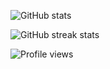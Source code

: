 ![GitHub stats](https://github-readme-stats.vercel.app/api?username=amiroff157&show_icons=true&count_private=true&hide=contribs)

![GitHub streak stats](https://github-readme-streak-stats.herokuapp.com/?user=amiroff157)

![Profile views](https://gpvc.arturio.dev/amiroff157)
